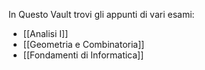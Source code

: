In Questo Vault trovi gli appunti di vari esami:
- [[Analisi I]]
- [[Geometria e Combinatoria]]
- [[Fondamenti di Informatica]]